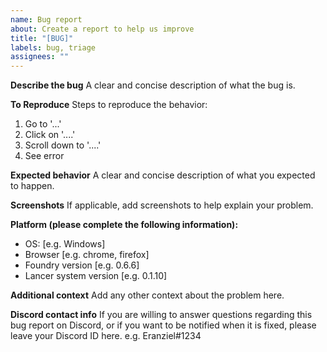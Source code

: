 ```yaml
---
name: Bug report
about: Create a report to help us improve
title: "[BUG]"
labels: bug, triage
assignees: ""
---
```


**Describe the bug**
A clear and concise description of what the bug is.

**To Reproduce**
Steps to reproduce the behavior:

1. Go to '...'
2. Click on '....'
3. Scroll down to '....'
4. See error

**Expected behavior**
A clear and concise description of what you expected to happen.

**Screenshots**
If applicable, add screenshots to help explain your problem.

**Platform (please complete the following information):**

- OS: [e.g. Windows]
- Browser [e.g. chrome, firefox]
- Foundry version [e.g. 0.6.6]
- Lancer system version [e.g. 0.1.10]

**Additional context**
Add any other context about the problem here.

**Discord contact info**
If you are willing to answer questions regarding this bug report on Discord, or if you want to be notified when it is fixed, please leave your Discord ID here.
e.g. Eranziel#1234
